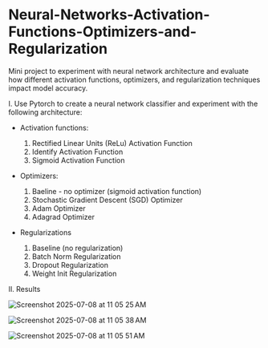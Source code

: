 # Neural-Networks-Activation-Functions-Optimizers-and-Regularization
Mini project to experiment with neural network architecture and evaluate how different activation functions, optimizers, and regularization techniques impact model accuracy. 

I. Use Pytorch to create a neural network classifier and experiment with the following architecture: 
* Activation functions:
  1. Rectified Linear Units (ReLu) Activation Function
  2. Identify Activation Function
  3. Sigmoid Activation Function
 
* Optimizers:
  1. Baeline - no optimizer (sigmoid activation function)
  2. Stochastic Gradient Descent (SGD) Optimizer 
  3. Adam Optimizer
  4. Adagrad Optimizer

* Regularizations
  1. Baseline (no regularization)
  2. Batch Norm Regularization
  3. Dropout Regularization
  4. Weight Init Regularization
 
II. Results 

![Screenshot 2025-07-08 at 11 05 25 AM](https://github.com/user-attachments/assets/93c6bb40-2ae4-4cc3-aeff-e582b3b3cd22)


![Screenshot 2025-07-08 at 11 05 38 AM](https://github.com/user-attachments/assets/52ed78d9-2abf-4482-b9a5-790f79525532)



![Screenshot 2025-07-08 at 11 05 51 AM](https://github.com/user-attachments/assets/d0461f72-6b3b-4b78-bf40-4eebf252f1db)
